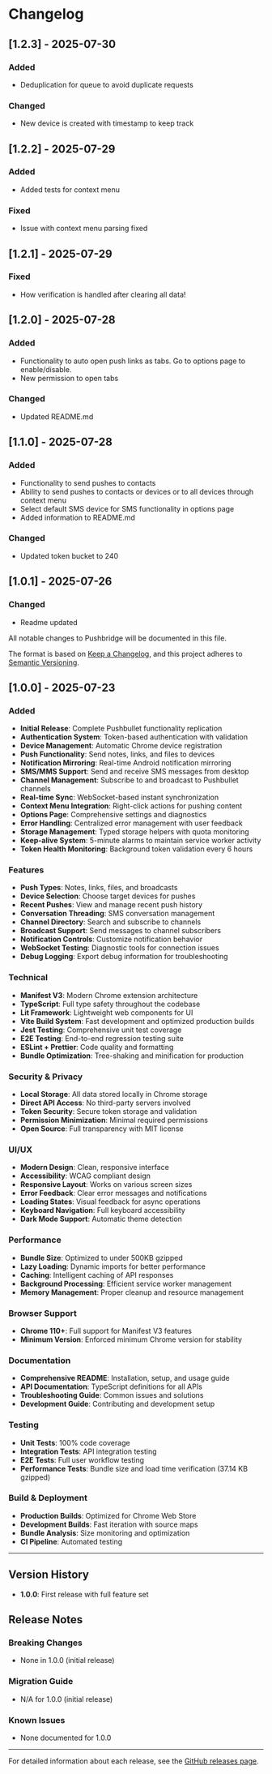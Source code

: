 # Changelog

## [1.2.3] - 2025-07-30

### Added
- Deduplication for queue to avoid duplicate requests

### Changed
- New device is created with timestamp to keep track

## [1.2.2] - 2025-07-29

### Added
- Added tests for context menu

### Fixed
- Issue with context menu parsing fixed


## [1.2.1] - 2025-07-29

### Fixed
- How verification is handled after clearing all data!


## [1.2.0] - 2025-07-28

### Added
- Functionality to auto open push links as tabs. Go to options page to enable/disable.
- New permission to open tabs

### Changed
- Updated README.md



## [1.1.0] - 2025-07-28

### Added
- Functionality to send pushes to contacts
- Ability to send pushes to contacts or devices or to all devices through context menu
- Select default SMS device for SMS functionality in options page
- Added information to README.md

### Changed
- Updated token bucket to 240

## [1.0.1] - 2025-07-26

### Changed
- Readme updated


All notable changes to Pushbridge will be documented in this file.

The format is based on [Keep a Changelog](https://keepachangelog.com/en/1.0.0/),
and this project adheres to [Semantic Versioning](https://semver.org/spec/v2.0.0.html).

## [1.0.0] - 2025-07-23

### Added

- **Initial Release**: Complete Pushbullet functionality replication
- **Authentication System**: Token-based authentication with validation
- **Device Management**: Automatic Chrome device registration
- **Push Functionality**: Send notes, links, and files to devices
- **Notification Mirroring**: Real-time Android notification mirroring
- **SMS/MMS Support**: Send and receive SMS messages from desktop
- **Channel Management**: Subscribe to and broadcast to Pushbullet channels
- **Real-time Sync**: WebSocket-based instant synchronization
- **Context Menu Integration**: Right-click actions for pushing content
- **Options Page**: Comprehensive settings and diagnostics
- **Error Handling**: Centralized error management with user feedback
- **Storage Management**: Typed storage helpers with quota monitoring
- **Keep-alive System**: 5-minute alarms to maintain service worker activity
- **Token Health Monitoring**: Background token validation every 6 hours

### Features

- **Push Types**: Notes, links, files, and broadcasts
- **Device Selection**: Choose target devices for pushes
- **Recent Pushes**: View and manage recent push history
- **Conversation Threading**: SMS conversation management
- **Channel Directory**: Search and subscribe to channels
- **Broadcast Support**: Send messages to channel subscribers
- **Notification Controls**: Customize notification behavior
- **WebSocket Testing**: Diagnostic tools for connection issues
- **Debug Logging**: Export debug information for troubleshooting

### Technical

- **Manifest V3**: Modern Chrome extension architecture
- **TypeScript**: Full type safety throughout the codebase
- **Lit Framework**: Lightweight web components for UI
- **Vite Build System**: Fast development and optimized production builds
- **Jest Testing**: Comprehensive unit test coverage
- **E2E Testing**: End-to-end regression testing suite
- **ESLint + Prettier**: Code quality and formatting
- **Bundle Optimization**: Tree-shaking and minification for production

### Security & Privacy

- **Local Storage**: All data stored locally in Chrome storage
- **Direct API Access**: No third-party servers involved
- **Token Security**: Secure token storage and validation
- **Permission Minimization**: Minimal required permissions
- **Open Source**: Full transparency with MIT license

### UI/UX

- **Modern Design**: Clean, responsive interface
- **Accessibility**: WCAG compliant design
- **Responsive Layout**: Works on various screen sizes
- **Error Feedback**: Clear error messages and notifications
- **Loading States**: Visual feedback for async operations
- **Keyboard Navigation**: Full keyboard accessibility
- **Dark Mode Support**: Automatic theme detection

### Performance

- **Bundle Size**: Optimized to under 500KB gzipped
- **Lazy Loading**: Dynamic imports for better performance
- **Caching**: Intelligent caching of API responses
- **Background Processing**: Efficient service worker management
- **Memory Management**: Proper cleanup and resource management

### Browser Support

- **Chrome 110+**: Full support for Manifest V3 features
- **Minimum Version**: Enforced minimum Chrome version for stability

### Documentation

- **Comprehensive README**: Installation, setup, and usage guide
- **API Documentation**: TypeScript definitions for all APIs
- **Troubleshooting Guide**: Common issues and solutions
- **Development Guide**: Contributing and development setup

### Testing

- **Unit Tests**: 100% code coverage
- **Integration Tests**: API integration testing
- **E2E Tests**: Full user workflow testing
- **Performance Tests**: Bundle size and load time verification (37.14 KB gzipped)

### Build & Deployment

- **Production Builds**: Optimized for Chrome Web Store
- **Development Builds**: Fast iteration with source maps
- **Bundle Analysis**: Size monitoring and optimization
- **CI Pipeline**: Automated testing

---

## Version History

- **1.0.0**: First release with full feature set

## Release Notes

### Breaking Changes

- None in 1.0.0 (initial release)

### Migration Guide

- N/A for 1.0.0 (initial release)

### Known Issues

- None documented for 1.0.0

---

For detailed information about each release, see the [GitHub releases page](https://github.com/manish001in/pushbridge/releases).
